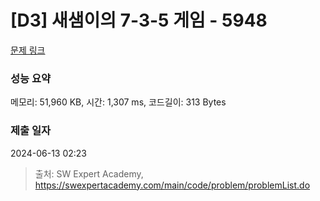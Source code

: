 # [D3] 새샘이의 7-3-5 게임 - 5948 

[문제 링크](https://swexpertacademy.com/main/code/problem/problemDetail.do?contestProbId=AWZ2IErKCwUDFAUQ) 

### 성능 요약

메모리: 51,960 KB, 시간: 1,307 ms, 코드길이: 313 Bytes

### 제출 일자

2024-06-13 02:23



> 출처: SW Expert Academy, https://swexpertacademy.com/main/code/problem/problemList.do